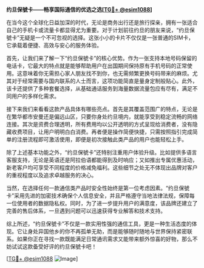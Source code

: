 **约旦保號卡——畅享国际通信的优选之选[[TG💪+ @esim1088](https://t.me/s/esim1088)]**

在当今这个全球化日益加深的时代，无论是商务出行还是旅行探亲，拥有一张适合自己的手机卡或流量卡都显得尤为重要。对于计划前往约旦的朋友来说，“约旦保號卡”无疑是一个不可忽视的选择。这张小小的卡片不仅仅是一张普通的SIM卡，它承载着便捷、高效与安心的服务体验。

首先，让我们来了解一下“约旦保號卡”的核心优势。作为一张支持本地号码保留的电话卡，它最大的特点就是能够帮助用户在出国期间保持原有手机号码的正常使用。这意味着你无需担心家人朋友找不到你，也无需频繁更换号码带来的麻烦。尤其对于经常需要与国内联系的人士而言，这项功能简直是量身定制般贴心。此外，该卡还提供了多种套餐选择，从基础通话服务到海量数据流量包应有尽有，满足不同用户的多样化需求。

接下来我们来看看这款产品具体有哪些亮点。首先是其覆盖范围广的特点，无论是在繁华都市安曼还是偏远山区，只要你身处约旦境内，就能享受到稳定流畅的网络连接。其次是资费合理透明，所有费用均以公开透明的方式呈现给消费者，没有隐藏收费项目，让用户明明白白消费。再者便是操作简便快捷，只需按照指引完成简单的注册流程即可激活使用，即便是初次接触此类产品的用户也能轻松上手。

除了上述基本功能之外，“约旦保號卡”还特别注重用户体验升级。比如提供多语言客服支持，无论是英语还是阿拉伯语都能得到及时响应；又如推出专属优惠活动，新老客户均可享受不同程度的价格减免福利。这些细节之处无不体现出品牌对客户的重视程度以及追求卓越服务的决心。

当然，在选择任何一款通信类产品时安全性始终是第一位考虑因素。“约旦保號卡”采用先进的加密技术确保个人信息安全，并且严格遵守当地法律法规，保障每一位使用者的数据隐私权。同时，为了进一步提升用户的满意度，该品牌还建立了完善的售后体系，一旦遇到问题可以迅速获得专业解答和技术支持。

综上所述，“约旦保號卡”不仅是一款实用性强的通信工具，更是一种生活态度的体现。它让身处异国他乡的你不再孤单无助，而是能够随时随地与世界保持紧密联系。如果你正在寻找一款既能满足日常通讯需求又能带来额外惊喜的好物，那么不妨试试这款备受好评的约旦保號卡吧！

[[TG💪+ @esim1088](https://t.me/s/esim1088) ![Image](https://i.postimg.cc/4NQfJmqS/Snipaste-2025-05-13-00-14-12.png)]